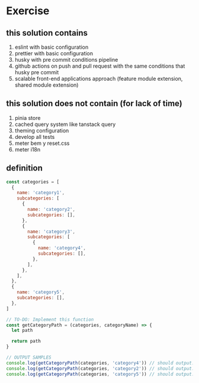 # Exercise

## this solution contains

1. eslint with basic configuration
2. prettier with basic configuration
3. husky with pre commit conditions pipeline
4. github actions on push and pull request with the same conditions that husky pre commit
5. scalable front-end applications approach (feature module extension, shared module extension)

## this solution does not contain (for lack of time)

1. pinia store
2. cached query system like tanstack query
3. theming configuration
4. develop all tests
5. meter bem y reset.css
6. meter i18n

## definition

```js
const categories = [
  {
    name: 'category1',
    subcategories: [
      {
        name: 'category2',
        subcategories: [],
      },
      {
        name: 'category3',
        subcategories: [
          {
            name: 'category4',
            subcategories: [],
          },
        ],
      },
    ],
  },
  {
    name: 'category5',
    subcategories: [],
  },
]

// TO-DO: Implement this function
const getCategoryPath = (categories, categoryName) => {
  let path

  return path
}

// OUTPUT SAMPLES
console.log(getCategoryPath(categories, 'category4')) // should output: '/category1/category3/category4'
console.log(getCategoryPath(categories, 'category2')) // should output: '/category1/category2'
console.log(getCategoryPath(categories, 'category5')) // should output: '/category5'
```
